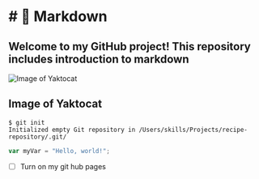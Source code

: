 <h1># 🚀 Markdown</h1>
<h2>Welcome to my GitHub project! This repository includes introduction to markdown</h2>

 ![Image of Yaktocat](https://octodex.github.com/images/yaktocat.png)
<h2>Image of Yaktocat</h2>

```
$ git init
Initialized empty Git repository in /Users/skills/Projects/recipe-repository/.git/
```
``` javascript
var myVar = "Hello, world!";
```

- [ ] Turn on my git hub pages








